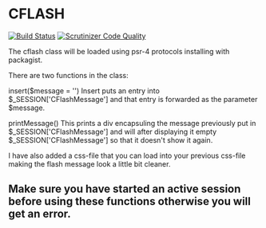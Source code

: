 CFLASH
=====
[![Build Status](https://travis-ci.org/dalleman/CFlash.svg?branch=master)](https://travis-ci.org/dalleman/CFlash)
[![Scrutinizer Code Quality](https://scrutinizer-ci.com/g/dalleman/CFlash/badges/quality-score.png?b=master)](https://scrutinizer-ci.com/g/dalleman/CFlash/?branch=master)

The cflash class will be loaded using psr-4 protocols installing with packagist.

There are two functions in the class:

insert($message = '') 
Insert puts an entry into $_SESSION['CFlashMessage'] and that entry is forwarded as the parameter $message.

printMessage()
This prints a div encapsuling the message previously put in $_SESSION['CFlashMessage'] and will after displaying it empty $_SESSION['CFlashMessage'] so that it doesn't show it again.

I have also added a css-file that you can load into your previous css-file making the flash message look a little bit cleaner.

Make sure you have started an active session before using these functions otherwise you will get an error.
--------------
